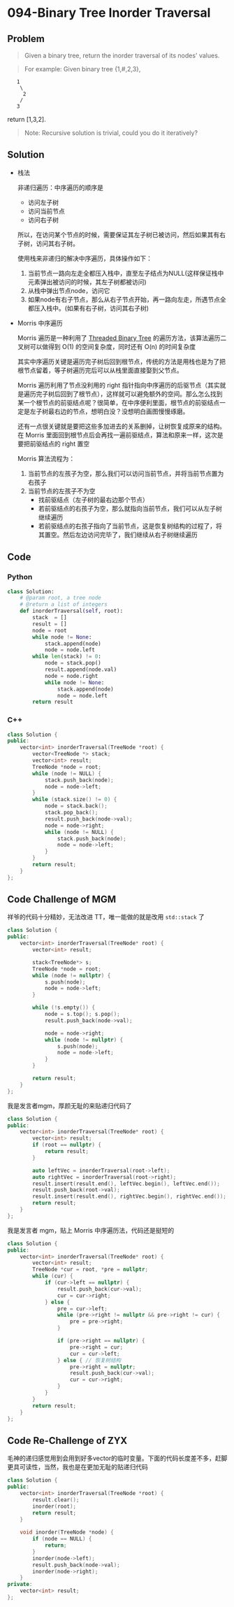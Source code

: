 # 094-Binary Tree Inorder Traversal

## Problem

> Given a binary tree, return the inorder traversal of its nodes' values.

> For example:
Given binary tree {1,#,2,3},
>
```
   1
    \
     2
    /
   3
```
return [1,3,2].

> Note: Recursive solution is trivial, could you do it iteratively?

## Solution

- 栈法

	非递归遍历：中序遍历的顺序是

	- 访问左子树
	- 访问当前节点
	- 访问右子树

  所以，在访问某个节点的时候，需要保证其左子树已被访问，然后如果其有右子树，访问其右子树。

	使用栈来非递归的解决中序遍历，具体操作如下：
	1. 当前节点一路向左走全都压入栈中，直至左子结点为NULL(这样保证栈中元素弹出被访问的时候，其左子树都被访问)
	2. 从栈中弹出节点node，访问它
	3. 如果node有右子节点，那么从右子节点开始，再一路向左走，所遇节点全都压入栈中。(如果有右子树，访问其右子树)

- Morris 中序遍历

    Morris 遍历是一种利用了 [Threaded Binary Tree](http://en.wikipedia.org/wiki/Threaded_binary_tree) 的遍历方法，该算法遍历二叉树可以做得到 O(1) 的空间复杂度，同时还有 O(n) 的时间复杂度

    其实中序遍历关键是遍历完子树后回到根节点，传统的方法是用栈也是为了把根节点留着，等子树遍历完后可以从栈里面直接娶到父节点。

    Morris 遍历利用了节点没利用的 right 指针指向中序遍历的后驱节点（其实就是遍历完子树后回到了根节点），这样就可以避免额外的空间。那么怎么找到某一个根节点的前驱结点呢？很简单，在中序便利里面，根节点的前驱结点一定是左子树最右边的节点，想明白没？没想明白画图慢慢琢磨。

    还有一点很关键就是要把这些多加进去的关系删掉，让树恢复成原来的结构。在 Morris 里面回到根节点后会再找一遍前驱结点，算法和原来一样，这次是要把前驱结点的 right 置空

    Morris 算法流程为：

    1. 当前节点的左孩子为空，那么我们可以访问当前节点，并将当前节点置为右孩子
	2. 当前节点的左孩子不为空
		- 找前驱结点（左子树的最右边那个节点）
		- 若前驱结点的右孩子为空，那么就指向当前节点，我们可以从左子树继续遍历
		- 若前驱结点的右孩子指向了当前节点，这是恢复树结构的过程了，将其置空。然后左边访问完毕了，我们继续从右子树继续遍历

## Code

### Python

```python
class Solution:
    # @param root, a tree node
    # @return a list of integers
    def inorderTraversal(self, root):
        stack  = []
        result = []
        node = root
        while node != None:
            stack.append(node)
            node = node.left
        while len(stack) != 0:
            node = stack.pop()
            result.append(node.val)
            node = node.right
            while node != None:
                stack.append(node)
                node = node.left
        return result
```

### C++

```cpp
class Solution {
public:
    vector<int> inorderTraversal(TreeNode *root) {
        vector<TreeNode *> stack;
        vector<int> result;
        TreeNode *node = root;
        while (node != NULL) {
            stack.push_back(node);
            node = node->left;
        }
        while (stack.size() != 0) {
            node = stack.back();
            stack.pop_back();
            result.push_back(node->val);
            node = node->right;
            while (node != NULL) {
                stack.push_back(node);
                node = node->left;
            }
        }
        return result;
    }
};
```

## Code Challenge of MGM

祥爷的代码十分精妙，无法改进 TT，唯一能做的就是改用 `std::stack` 了

```cpp
class Solution {
public:
    vector<int> inorderTraversal(TreeNode* root) {
        vector<int> result;

        stack<TreeNode*> s;
        TreeNode *node = root;
        while (node != nullptr) {
            s.push(node);
            node = node->left;
        }

        while (!s.empty()) {
            node = s.top(); s.pop();
            result.push_back(node->val);

            node = node->right;
            while (node != nullptr) {
                s.push(node);
                node = node->left;
            }
        }

        return result;
    }
};
```

我是发言者mgm，厚颜无耻的来贴递归代码了

```cpp
class Solution {
public:
    vector<int> inorderTraversal(TreeNode* root) {
        vector<int> result;
        if (root == nullptr) {
            return result;
        }

        auto leftVec = inorderTraversal(root->left);
        auto rightVec = inorderTraversal(root->right);
        result.insert(result.end(), leftVec.begin(), leftVec.end());
        result.push_back(root->val);
        result.insert(result.end(), rightVec.begin(), rightVec.end());
        return result;
    }
};
```

我是发言者 mgm，贴上 Morris 中序遍历法，代码还是挺短的

```cpp
class Solution {
public:
    vector<int> inorderTraversal(TreeNode* root) {
        vector<int> result;
        TreeNode *cur = root, *pre = nullptr;
        while (cur) {
            if (cur->left == nullptr) {
                result.push_back(cur->val);
                cur = cur->right;
            } else {
                pre = cur->left;
                while (pre->right != nullptr && pre->right != cur) {
                    pre = pre->right;
                }

                if (pre->right == nullptr) {
                    pre->right = cur;
                    cur = cur->left;
                } else { // 恢复树结构
                    pre->right = nullptr;
                    result.push_back(cur->val);
                    cur = cur->right;
                }
            }
        }
        return result;
    }
};
```

## Code Re-Challenge of ZYX

毛神的递归感觉用到会用到好多vector的临时变量。下面的代码长度差不多，赶脚更具可读性，当然，我也是在更加无耻的贴递归代码

```cpp
class Solution {
public:
    vector<int> inorderTraversal(TreeNode *root) {
        result.clear();
        inorder(root);
        return result;
    }
    
    void inorder(TreeNode *node) {
        if (node == NULL) {
            return;
        }
        inorder(node->left);
        result.push_back(node->val);
        inorder(node->right);
    }
private:
    vector<int> result;
};
```

